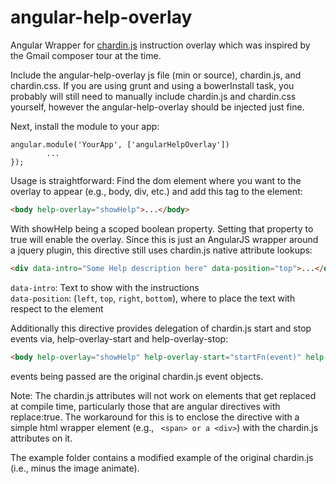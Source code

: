angular-help-overlay
====================

Angular Wrapper for [chardin.js](https://github.com/heelhook/chardin.js "Chardin.js") instruction overlay which was inspired by the Gmail composer tour at the time.

Include the angular-help-overlay js file (min or source), chardin.js, and chardin.css. If you are using grunt and using a bowerInstall task, you probably will still need to manually include chardin.js and chardin.css yourself, however the angular-help-overlay should be injected just fine.

Next, install the module to your app:

```
angular.module('YourApp', ['angularHelpOverlay'])
        ...
});
```

Usage is straightforward: Find the dom element where you want to the overlay to appear (e.g., body, div, etc.) and add this tag to the element:

```HTML
<body help-overlay="showHelp">...</body>
```
With showHelp being a scoped boolean property. Setting that property to true will enable the overlay. Since this is just
an AngularJS wrapper around a jquery plugin, this directive still uses chardin.js native attribute lookups:

```HTML
<div data-intro="Some Help description here" data-position="top">...</div>
```

`data-intro`: Text to show with the instructions  
`data-position`: (`left`, `top`, `right`, `bottom`), where to place the text with respect to the element

Additionally this directive provides delegation of chardin.js start and stop events via, help-overlay-start and
help-overlay-stop:

```HTML
<body help-overlay="showHelp" help-overlay-start="startFn(event)" help-overlay-stop="stopFn(event)">...</body>
```

events being passed are the original chardin.js event objects.

Note: The chardin.js attributes will not work on elements that get replaced at compile time, particularly those that are angular directives with replace:true. The workaround for this is to enclose the directive with a simple html wrapper element (e.g., ``` <span> or a <div>```) with the chardin.js attributes on it.

The example folder contains a modified example of the original chardin.js (i.e., minus the image animate).
